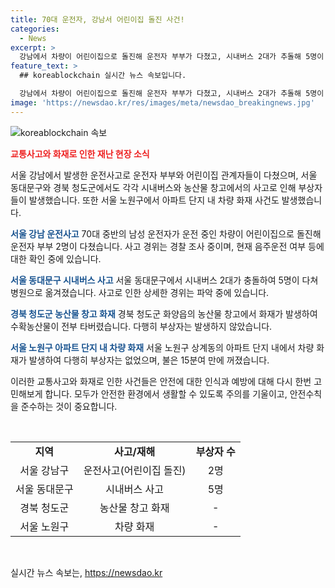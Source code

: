 ```yaml
---
title: 70대 운전자, 강남서 어린이집 돌진 사건!
categories:
  - News
excerpt: >
  강남에서 차량이 어린이집으로 돌진해 운전자 부부가 다쳤고, 시내버스 2대가 추돌해 5명이 병원으로 옮겨진 사고가 발생했습니다. 어린이집은 피해를 입지 않았으며, 경찰은 음주운전 여부를 조사 중입니다. 동대문에서의 시내버스 사고와 청도군 농산물 보관 창고에서의 화재 등으로 인해 인근 건물과 농산물에 피해가 발생했으며, 아파트 단지에서의 차량 화재도 발생했습니다. 현재, 관련된 사건들에 대한 추가 조사가 진행 중입니다.
feature_text: >
  ## koreablockchain 실시간 뉴스 속보입니다.

  강남에서 차량이 어린이집으로 돌진해 운전자 부부가 다쳤고, 시내버스 2대가 추돌해 5명이 병원으로 옮겨진 사고가 발생했습니다. 어린이집은 피해를 입지 않았으며, 경찰은 음주운전 여부를 조사 중입니다. 동대문에서의 시내버스 사고와 청도군 농산물 보관 창고에서의 화재 등으로 인해 인근 건물과 농산물에 피해가 발생했으며, 아파트 단지에서의 차량 화재도 발생했습니다. 현재, 관련된 사건들에 대한 추가 조사가 진행 중입니다.
image: 'https://newsdao.kr/res/images/meta/newsdao_breakingnews.jpg'
---
```


<p><img src="https://newsdao.kr/res/images/meta/newsdao_breakingnews.jpg" alt="koreablockchain 속보" /></p>

<p><b><span style="color: #ee2323;">교통사고와 화재로 인한 재난 현장 소식</span></b></p>

<p>서울 강남에서 발생한 운전사고로 운전자 부부와 어린이집 관계자들이 다쳤으며, 서울 동대문구와 경북 청도군에서도 각각 시내버스와 농산물 창고에서의 사고로 인해 부상자들이 발생했습니다. 또한 서울 노원구에서 아파트 단지 내 차량 화재 사건도 발생했습니다.</p>

<p><b><span style="color: #1a5490;">서울 강남 운전사고</span></b>
70대 중반의 남성 운전자가 운전 중인 차량이 어린이집으로 돌진해 운전자 부부 2명이 다쳤습니다. 사고 경위는 경찰 조사 중이며, 현재 음주운전 여부 등에 대한 확인 중에 있습니다.</p>

<p><b><span style="color: #1a5490;">서울 동대문구 시내버스 사고</span></b>
서울 동대문구에서 시내버스 2대가 충돌하여 5명이 다쳐 병원으로 옮겨졌습니다. 사고로 인한 상세한 경위는 파악 중에 있습니다.</p>

<p><b><span style="color: #1a5490;">경북 청도군 농산물 창고 화재</span></b>
경북 청도군 화양읍의 농산물 창고에서 화재가 발생하여 수확농산물이 전부 타버렸습니다. 다행히 부상자는 발생하지 않았습니다.</p>

<p><b><span style="color: #1a5490;">서울 노원구 아파트 단지 내 차량 화재</span></b>
서울 노원구 상계동의 아파트 단지 내에서 차량 화재가 발생하여 다행히 부상자는 없었으며, 불은 15분여 만에 꺼졌습니다.</p>

<p>이러한 교통사고와 화재로 인한 사건들은 안전에 대한 인식과 예방에 대해 다시 한번 고민해보게 합니다.  모두가 안전한 환경에서 생활할 수 있도록 주의를 기울이고, 안전수칙을 준수하는 것이 중요합니다. </p>

<p data-ke-size="size16">&nbsp;</p>

<table>
<tbody>
<tr>
<td style="text-align: center; height: 17px;"><b>지역</b></td>
<td style="text-align: center; height: 17px;"><b>사고/재해</b></td>
<td style="text-align: center; height: 17px;"><b>부상자 수</b></td>
</tr>
<tr>
<td style="text-align: center; height: 17px;">서울 강남구</td>
<td style="text-align: center; height: 17px;">운전사고(어린이집 돌진)</td>
<td style="text-align: center; height: 17px;">2명</td>
</tr>
<tr>
<td style="text-align: center; height: 17px;">서울 동대문구</td>
<td style="text-align: center; height: 17px;">시내버스 사고</td>
<td style="text-align: center; height: 17px;">5명</td>
</tr>
<tr>
<td style="text-align: center; height: 17px;">경북 청도군</td>
<td style="text-align: center; height: 17px;">농산물 창고 화재</td>
<td style="text-align: center; height: 17px;">-</td>
</tr>
<tr>
<td style="text-align: center; height: 17px;">서울 노원구</td>
<td style="text-align: center; height: 17px;">차량 화재</td>
<td style="text-align: center; height: 17px;">-</td>
</tr>
</tbody>
</table>

<p data-ke-size="size16">&nbsp;</p>
실시간 뉴스 속보는, <a href="https://newsdao.kr" rel="dofollow">https://newsdao.kr</a>


